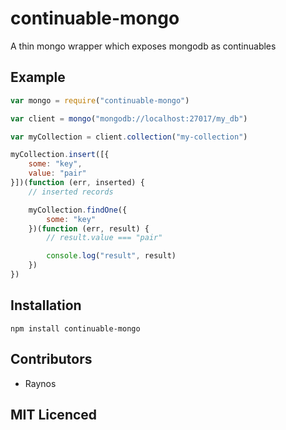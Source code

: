 # continuable-mongo

<!-- [![build status][1]][2] [![dependency status][3]][4]

[![browser support][5]][6] -->

A thin mongo wrapper which exposes mongodb as continuables

## Example

```js
var mongo = require("continuable-mongo")

var client = mongo("mongodb://localhost:27017/my_db")

var myCollection = client.collection("my-collection")

myCollection.insert([{
    some: "key",
    value: "pair"
}])(function (err, inserted) {
    // inserted records

    myCollection.findOne({
        some: "key"
    })(function (err, result) {
        // result.value === "pair"

        console.log("result", result)
    })
})
```

## Installation

`npm install continuable-mongo`

## Contributors

 - Raynos

## MIT Licenced

  [1]: https://secure.travis-ci.org/Colingo/continuable-mongo.png
  [2]: http://travis-ci.org/Colingo/continuable-mongo
  [3]: https://david-dm.org/Colingo/continuable-mongo/status.png
  [4]: https://david-dm.org/Colingo/continuable-mongo
  [5]: https://ci.testling.com/Colingo/continuable-mongo.png
  [6]: https://ci.testling.com/Colingo/continuable-mongo
